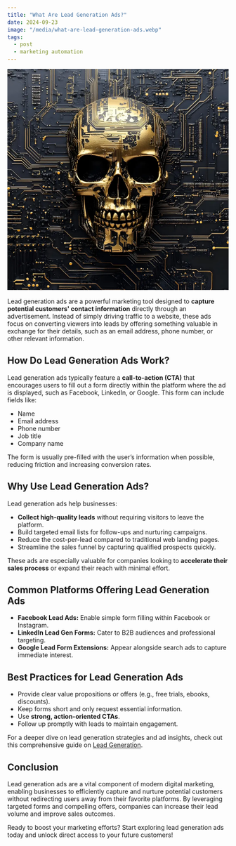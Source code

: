 ```yaml
---
title: "What Are Lead Generation Ads?"
date: 2024-09-23
image: "/media/what-are-lead-generation-ads.webp"
tags:
  - post
  - marketing automation
---
```


![What Are Lead Generation Ads?](/media/what-are-lead-generation-ads.webp)

Lead generation ads are a powerful marketing tool designed to **capture potential customers' contact information** directly through an advertisement. Instead of simply driving traffic to a website, these ads focus on converting viewers into leads by offering something valuable in exchange for their details, such as an email address, phone number, or other relevant information.

## How Do Lead Generation Ads Work?

Lead generation ads typically feature a **call-to-action (CTA)** that encourages users to fill out a form directly within the platform where the ad is displayed, such as Facebook, LinkedIn, or Google. This form can include fields like:

- Name  
- Email address  
- Phone number  
- Job title  
- Company name  

The form is usually pre-filled with the user’s information when possible, reducing friction and increasing conversion rates.

## Why Use Lead Generation Ads?

Lead generation ads help businesses:

- **Collect high-quality leads** without requiring visitors to leave the platform.
- Build targeted email lists for follow-ups and nurturing campaigns.
- Reduce the cost-per-lead compared to traditional web landing pages.
- Streamline the sales funnel by capturing qualified prospects quickly.

These ads are especially valuable for companies looking to **accelerate their sales process** or expand their reach with minimal effort.

## Common Platforms Offering Lead Generation Ads

- **Facebook Lead Ads:** Enable simple form filling within Facebook or Instagram.
- **LinkedIn Lead Gen Forms:** Cater to B2B audiences and professional targeting.
- **Google Lead Form Extensions:** Appear alongside search ads to capture immediate interest.

## Best Practices for Lead Generation Ads

- Provide clear value propositions or offers (e.g., free trials, ebooks, discounts).
- Keep forms short and only request essential information.
- Use **strong, action-oriented CTAs**.
- Follow up promptly with leads to maintain engagement.

For a deeper dive on lead generation strategies and ad insights, check out this comprehensive guide on [Lead Generation](https://leadcraftr.com/posts/lead-generation/).

## Conclusion

Lead generation ads are a vital component of modern digital marketing, enabling businesses to efficiently capture and nurture potential customers without redirecting users away from their favorite platforms. By leveraging targeted forms and compelling offers, companies can increase their lead volume and improve sales outcomes.

Ready to boost your marketing efforts? Start exploring lead generation ads today and unlock direct access to your future customers!
